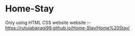 # Home-Stay
Only using HTML CSS website
website :-https://rutujabairagi99.github.io/Home-Stay/Home%20Stay/
